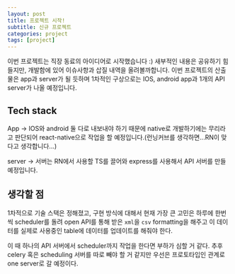 ```yaml
---
layout: post
title: 프로젝트 시작!
subtitle: 신규 프로젝트
categories: project
tags: [project]
---
```


이번 프로젝트는 직장 동료의 아이디어로 시작했습니다 :)
새부적인 내용은 공유하기 힘들지만, 개발함에 있어 이슈사항과 삽질 내역을 올려볼까합니다.
이번 프로젝트의 산출물은 app과 server가 될 듯하며 1차적인 구상으로는 IOS, android app과 1개의 API server가 나올 예정입니다.

## Tech stack
App -> IOS와 android 둘 다로 내보내야 하기 때문에 native로 개발하기에는 무리라고 판단되어 react-native으로 작업을 할 예정입니다.(런닝커브를 생각하면...RN이 맞다고 생각합니다...)

server -> 서버는 RN에서 사용할 TS를 끌어와 express를 사용해서 API 서버를 만들 예정입니다.

## 생각할 점
1차적으로 기술 스택은 정해졌고, 구현 방식에 대해서 현재 가장 큰 고민은 하루에 한번씩 scheduler를 돌려 open API를 통해 받은 `xml`을 `csv` formatting을 해주고 이 데이터를 실제로 사용중인 table에 데이터를 업데이트를 해줘야 한다.

이 때 하나의 API 서버에서 scheduler까지 작업을 한다면 부하가 심할 거 같다. 추후 celery 혹은 scheduling 서버를 따로 빼야 할 거 같지만 우선은 프로토타입인 관계로 one server로 갈 예정이다.